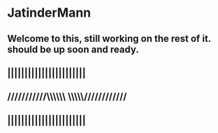 # JatinderMann
Welcome to this, still working on the rest of it. should be up soon and ready.
-----------------------
|||||||||||||||||||||||
-----------------------
///////////\\\\\\\\\\\\
\\\\\\\\\\\////////////
-----------------------
|||||||||||||||||||||||
-----------------------
